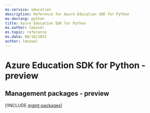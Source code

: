 ```yaml
---
ms.service: education
description: Reference for Azure Education SDK for Python
ms.devlang: python
title: Azure Education SDK for Python
ms.author: lmazuel
ms.topic: reference
ms.data: 08/18/2022
author: lmazuel
---
```

# Azure Education SDK for Python - preview

## Management packages - preview
[!INCLUDE [mgmt-packages](education-mgmt-index.md)]